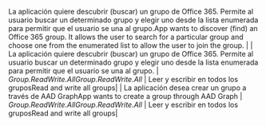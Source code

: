 <span data-ttu-id="c1331-p170">La aplicación quiere descubrir (buscar) un grupo de Office 365. Permite al usuario buscar un determinado grupo y elegir uno desde la lista enumerada para permitir que el usuario se una al grupo.</span><span class="sxs-lookup"><span data-stu-id="c1331-p170">App wants to discover (find) an Office 365 group. It allows the user to search for a particular group and choose one from the enumerated list to allow the user to join the group.</span></span> |
| La aplicación quiere descubrir (buscar) un grupo de Office 365. Permite al usuario buscar un determinado grupo y elegir uno desde la lista enumerada para permitir que el usuario se una al grupo.     | <span data-ttu-id="c1331-1026">_Group.ReadWrite.All_</span><span class="sxs-lookup"><span data-stu-id="c1331-1026">_Group.ReadWrite.All_</span></span> | <span data-ttu-id="c1331-1027">Leer y escribir en todos los grupos</span><span class="sxs-lookup"><span data-stu-id="c1331-1027">Read and write all groups</span></span>|
| <span data-ttu-id="c1331-1028">La aplicación desea crear un grupo a través de AAD Graph</span><span class="sxs-lookup"><span data-stu-id="c1331-1028">App wants to create a group through AAD Graph</span></span> |   <span data-ttu-id="c1331-1029">_Group.ReadWrite.All_</span><span class="sxs-lookup"><span data-stu-id="c1331-1029">_Group.ReadWrite.All_</span></span> | <span data-ttu-id="c1331-1030">Leer y escribir en todos los grupos</span><span class="sxs-lookup"><span data-stu-id="c1331-1030">Read and write all groups</span></span>|
